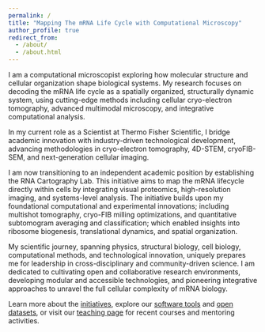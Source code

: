 ```yaml
---
permalink: /
title: "Mapping The mRNA Life Cycle with Computational Microscopy"
author_profile: true
redirect_from: 
  - /about/
  - /about.html
---
```


I am a computational microscopist exploring how molecular structure and cellular organization shape biological systems. My research focuses on decoding the mRNA life cycle as a spatially organized, structurally dynamic system, using cutting-edge methods including cellular cryo-electron tomography, advanced multimodal microscopy, and integrative computational analysis.

In my current role as a Scientist at Thermo Fisher Scientific, I bridge academic innovation with industry-driven technological development, advancing methodologies in cryo-electron tomography, 4D-STEM, cryoFIB-SEM, and next-generation cellular imaging.

I am now transitioning to an independent academic position by establishing the RNA Cartography Lab. This initiative aims to map the mRNA lifecycle directly within cells by integrating visual proteomics, high-resolution imaging, and systems-level analysis. The initiative builds upon my foundational computational and experimental innovations; including multishot tomography, cryo-FIB milling optimizations, and quantitative subtomogram averaging and classification; which enabled insights into ribosome biogenesis, translational dynamics, and spatial organization.

My scientific journey, spanning physics, structural biology, cell biology, computational methods, and technological innovation, uniquely prepares me for leadership in cross-disciplinary and community-driven science. I am dedicated to cultivating open and collaborative research environments, developing modular and accessible technologies, and pioneering integrative approaches to unravel the full cellular complexity of mRNA biology.


Learn more about the <a href="/initiatives/">initiatives</a>, explore our <a href="/tools/">software tools</a> and <a href="/datasets/">open datasets</a>, or visit our <a href="/teaching/">teaching page</a> for recent courses and mentoring activities.


<!--
The RNA Cartography Lab
======
Driven by my experience with large-scale collaborative visual proteomics projects including pioneering community-driven datasets such as the Chlamydomonas reinhardtii visual proteomics dataset I am establishing the RNA Cartography Lab. This initiative will leverage modular, scalable, and collaborative approaches to uncover the complexity of the mRNA lifecycle, positioning itself at the intersection of computational biology, in situ structural biology, and systems biology.

Teaching and Mentorship
======
Throughout my career, I have been deeply committed to scientific training and mentorship, teaching advanced cryo-EM methods internationally (EMBO, SPACET, Human Technopole) and actively mentoring junior scientists through workshops and practical courses. My ongoing contributions to educational initiatives such as the inaugural Rio School of CryoET further reflect my dedication to empowering the next generation of structural biologists.

Foundations and Early Career
======
My academic journey began in physics, leading naturally into structural biology driven by a fascination for biological complexity. My early research in Mumbai combined macromolecular X-ray crystallography and molecular dynamics simulations to explore protein dynamics, DNA-protein interactions, and protein folding mechanisms. Supported by a Swiss Government Excellence Fellowship, my subsequent work at the University of Geneva focused on chromatin-associated machinery, merging biochemistry, molecular biology, X-ray crystallography, and cryo-EM.

These experiences built my interdisciplinary foundations and instilled a conviction in the necessity of observing biomolecular assemblies within their native cellular contexts a realization that led me directly to cryo-electron tomography.

Advancing Cryo-Electron Tomography
------
At the Max Planck Institute of Biochemistry, supported by an IMPRS-LS Ph.D. fellowship, I advanced the capabilities of cryo-ET through methodological and computational innovations. My work on ribosome biogenesis revealed spatial maturation gradients within the nucleolus, demonstrating the potential of quantitative subtomogram averaging. I co-developed open-source computational pipelines like TOMOMAN and STOPGAP, now widely utilized for high-resolution subtomogram averaging and classification.

Building further on these computational advances, I spearheaded efforts to integrate deep learning with cryo-ET, notably through the development of cryoDRGN-ET, enabling the visualization of biomolecular dynamics directly within cells. Parallel to computational work, I optimized experimental techniques, pioneering multishot tomography for high-throughput data collection and refined cryo-FIB milling techniques, enabling unprecedented in situ resolution.

Bridging Academia and Industry
------
Collaborations with Thermo Fisher Scientific during my doctoral studies led to significant advances in cryo-ET instrumentation, including the integration of energy filters, direct electron detectors, and novel cryo-FIB milling approaches. My subsequent formal role at Thermo Fisher has deepened my expertise in translating academic research needs into tangible technological innovations.
-->





<!--
Like many other Jekyll-based GitHub Pages templates, Academic Pages makes you separate the website's content from its form. The content & metadata of your website are in structured Markdown files, while various other files constitute the theme, specifying how to transform that content & metadata into HTML pages. You keep these various Markdown (.md), YAML (.yml), HTML, and CSS files in a public GitHub repository. Each time you commit and push an update to the repository, the [GitHub pages](https://pages.github.com/) service creates static HTML pages based on these files, which are hosted on GitHub's servers free of charge.

Many of the features of dynamic content management systems (like Wordpress) can be achieved in this fashion, using a fraction of the computational resources and with far less vulnerability to hacking and DDoSing. You can also modify the theme to your heart's content without touching the content of your site. If you get to a point where you've broken something in Jekyll/HTML/CSS beyond repair, your Markdown files describing your talks, publications, etc. are safe. You can rollback the changes or even delete the repository and start over - just be sure to save the Markdown files! You can also write scripts that process the structured data on the site, such as [this one](https://github.com/academicpages/academicpages.github.io/blob/master/talkmap.ipynb) that analyzes metadata in pages about talks to display [a map of every location you've given a talk](https://academicpages.github.io/talkmap.html).

For those users that need more advanced functionality, the template also supports the following popular tools:
- [MathJax](https://www.mathjax.org/) for mathematical equations
- [Mermaid](https://mermaid.js.org/) for diagraming
- [Plotly](https://plotly.com/javascript/) for plotting

Getting started
======
1. Register a GitHub account if you don't have one and confirm your e-mail (required!)
1. Fork [this template](https://github.com/academicpages/academicpages.github.io) by clicking the "Use this template" button in the top right. 
1. Go to the repository's settings (rightmost item in the tabs that start with "Code", should be below "Unwatch"). Rename the repository "[your GitHub username].github.io", which will also be your website's URL.
1. Set site-wide configuration and create content & metadata (see below -- also see [this set of diffs](http://archive.is/3TPas) showing what files were changed to set up [an example site](https://getorg-testacct.github.io) for a user with the username "getorg-testacct")
1. Upload any files (like PDFs, .zip files, etc.) to the files/ directory. They will appear at https://[your GitHub username].github.io/files/example.pdf.  
1. Check status by going to the repository settings, in the "GitHub pages" section

Site-wide configuration
------
The main configuration file for the site is in the base directory in [_config.yml](https://github.com/academicpages/academicpages.github.io/blob/master/_config.yml), which defines the content in the sidebars and other site-wide features. You will need to replace the default variables with ones about yourself and your site's github repository. The configuration file for the top menu is in [_data/navigation.yml](https://github.com/academicpages/academicpages.github.io/blob/master/_data/navigation.yml). For example, if you don't have a portfolio or blog posts, you can remove those items from that navigation.yml file to remove them from the header. 

Create content & metadata
------
For site content, there is one Markdown file for each type of content, which are stored in directories like _publications, _talks, _posts, _teaching, or _pages. For example, each talk is a Markdown file in the [_talks directory](https://github.com/academicpages/academicpages.github.io/tree/master/_talks). At the top of each Markdown file is structured data in YAML about the talk, which the theme will parse to do lots of cool stuff. The same structured data about a talk is used to generate the list of talks on the [Talks page](https://academicpages.github.io/talks), each [individual page](https://academicpages.github.io/talks/2012-03-01-talk-1) for specific talks, the talks section for the [CV page](https://academicpages.github.io/cv), and the [map of places you've given a talk](https://academicpages.github.io/talkmap.html) (if you run this [python file](https://github.com/academicpages/academicpages.github.io/blob/master/talkmap.py) or [Jupyter notebook](https://github.com/academicpages/academicpages.github.io/blob/master/talkmap.ipynb), which creates the HTML for the map based on the contents of the _talks directory).

**Markdown generator**

The repository includes [a set of Jupyter notebooks](https://github.com/academicpages/academicpages.github.io/tree/master/markdown_generator
) that converts a CSV containing structured data about talks or presentations into individual Markdown files that will be properly formatted for the Academic Pages template. The sample CSVs in that directory are the ones I used to create my own personal website at stuartgeiger.com. My usual workflow is that I keep a spreadsheet of my publications and talks, then run the code in these notebooks to generate the Markdown files, then commit and push them to the GitHub repository.

How to edit your site's GitHub repository
------
Many people use a git client to create files on their local computer and then push them to GitHub's servers. If you are not familiar with git, you can directly edit these configuration and Markdown files directly in the github.com interface. Navigate to a file (like [this one](https://github.com/academicpages/academicpages.github.io/blob/master/_talks/2012-03-01-talk-1.md) and click the pencil icon in the top right of the content preview (to the right of the "Raw | Blame | History" buttons). You can delete a file by clicking the trashcan icon to the right of the pencil icon. You can also create new files or upload files by navigating to a directory and clicking the "Create new file" or "Upload files" buttons. 

Example: editing a Markdown file for a talk
![Editing a Markdown file for a talk](/images/editing-talk.png)

For more info
------
More info about configuring Academic Pages can be found in [the guide](https://academicpages.github.io/markdown/), the [growing wiki](https://github.com/academicpages/academicpages.github.io/wiki), and you can always [ask a question on GitHub](https://github.com/academicpages/academicpages.github.io/discussions). The [guides for the Minimal Mistakes theme](https://mmistakes.github.io/minimal-mistakes/docs/configuration/) (which this theme was forked from) might also be helpful.
-->
